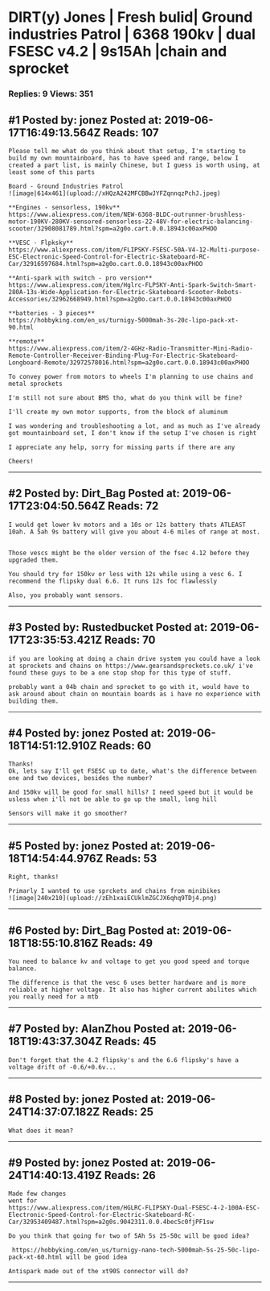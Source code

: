 # DIRT(y) Jones &#124; Fresh bulid&#124; Ground industries Patrol &#124; 6368 190kv &#124; dual FSESC v4.2 &#124; 9s15Ah &#124;chain and sprocket

### Replies: 9 Views: 351

## \#1 Posted by: jonez Posted at: 2019-06-17T16:49:13.564Z Reads: 107

```
Please tell me what do you think about that setup, I'm starting to build my own mountainboard, has to have speed and range, below I created a part list, is mainly Chinese, but I guess is worth using, at least some of this parts

Board - Ground Industries Patrol 
![image|614x461](upload://xHQzA242MFCBBwJYFZqnnqzPchJ.jpeg) 

**Engines - sensorless, 190kv**
https://www.aliexpress.com/item/NEW-6368-BLDC-outrunner-brushless-motor-190KV-280KV-sensored-sensorless-22-48V-for-electric-balancing-scooter/32908081789.html?spm=a2g0o.cart.0.0.18943c00axPHOO

**VESC - Flpksky** 
https://www.aliexpress.com/item/FLIPSKY-FSESC-50A-V4-12-Multi-purpose-ESC-Electronic-Speed-Control-for-Electric-Skateboard-RC-Car/32916597684.html?spm=a2g0o.cart.0.0.18943c00axPHOO

**Anti-spark with switch - pro version**
https://www.aliexpress.com/item/Hglrc-FLPSKY-Anti-Spark-Switch-Smart-280A-13s-Wide-Application-for-Electric-Skateboard-Scooter-Robots-Accessories/32962668949.html?spm=a2g0o.cart.0.0.18943c00axPHOO

**batteries - 3 pieces**
https://hobbyking.com/en_us/turnigy-5000mah-3s-20c-lipo-pack-xt-90.html

**remote**
https://www.aliexpress.com/item/2-4GHz-Radio-Transmitter-Mini-Radio-Remote-Controller-Receiver-Binding-Plug-For-Electric-Skateboard-Longboard-Remote/32972578016.html?spm=a2g0o.cart.0.0.18943c00axPHOO

To convey power from motors to wheels I'm planning to use chains and metal sprockets

I'm still not sure about BMS tho, what do you think will be fine?

I'll create my own motor supports, from the block of aluminum

I was wondering and troubleshooting a lot, and as much as I've already got mountainboard set, I don't know if the setup I've chosen is right

I appreciate any help, sorry for missing parts if there are any 

Cheers!
```

---
## \#2 Posted by: Dirt_Bag Posted at: 2019-06-17T23:04:50.564Z Reads: 72

```
I would get lower kv motors and a 10s or 12s battery thats ATLEAST 10ah. A 5ah 9s battery will give you about 4-6 miles of range at most.


Those vescs might be the older version of the fsec 4.12 before they upgraded them.

You should try for 150kv or less with 12s while using a vesc 6. I recommend the flipsky dual 6.6. It runs 12s foc flawlessly

Also, you probably want sensors.
```

---
## \#3 Posted by: Rustedbucket Posted at: 2019-06-17T23:35:53.421Z Reads: 70

```
if you are looking at doing a chain drive system you could have a look at sprockets and chains on https://www.gearsandsprockets.co.uk/ i've found these guys to be a one stop shop for this type of stuff.

probably want a 04b chain and sprocket to go with it, would have to ask around about chain on mountain boards as i have no experience with building them.
```

---
## \#4 Posted by: jonez Posted at: 2019-06-18T14:51:12.910Z Reads: 60

```
Thanks!
Ok, lets say I'll get FSESC up to date, what's the difference between one and two devices, besides the number?

And 150kv will be good for small hills? I need speed but it would be usless when i'll not be able to go up the small, long hill

Sensors will make it go smoother?
```

---
## \#5 Posted by: jonez Posted at: 2019-06-18T14:54:44.976Z Reads: 53

```
Right, thanks!

Primarly I wanted to use sprckets and chains from minibikes 
![image|240x210](upload://zEh1xaiECUklmZGCJX6qhq9TDj4.png)
```

---
## \#6 Posted by: Dirt_Bag Posted at: 2019-06-18T18:55:10.816Z Reads: 49

```
You need to balance kv and voltage to get you good speed and torque balance.

The difference is that the vesc 6 uses better hardware and is more reliable at higher voltage. It also has higher current abilites which you really need for a mtb
```

---
## \#7 Posted by: AlanZhou Posted at: 2019-06-18T19:43:37.304Z Reads: 45

```
Don't forget that the 4.2 flipsky's and the 6.6 flipsky's have a voltage drift of -0.6/+0.6v...
```

---
## \#8 Posted by: jonez Posted at: 2019-06-24T14:37:07.182Z Reads: 25

```
What does it mean?
```

---
## \#9 Posted by: jonez Posted at: 2019-06-24T14:40:13.419Z Reads: 26

```
Made few changes
went for
https://www.aliexpress.com/item/HGLRC-FLIPSKY-Dual-FSESC-4-2-100A-ESC-Electronic-Speed-Control-for-Electric-Skateboard-RC-Car/32953409487.html?spm=a2g0s.9042311.0.0.4bec5c0fjPF1sw

Do you think that going for two of 5Ah 5s 25-50c will be good idea?

 https://hobbyking.com/en_us/turnigy-nano-tech-5000mah-5s-25-50c-lipo-pack-xt-60.html will be good idea

Antispark made out of the xt90S connector will do?
```

---
